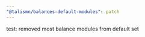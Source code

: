 ```yaml
---
"@talismn/balances-default-modules": patch
---
```


test: removed most balance modules from default set
